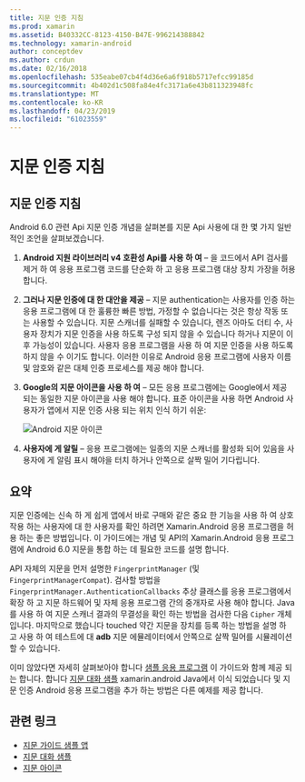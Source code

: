 ```yaml
---
title: 지문 인증 지침
ms.prod: xamarin
ms.assetid: B40332CC-8123-4150-B47E-996214388842
ms.technology: xamarin-android
author: conceptdev
ms.author: crdun
ms.date: 02/16/2018
ms.openlocfilehash: 535eabe07cb4f4d36e6a6f918b5717efcc99185d
ms.sourcegitcommit: 4b402d1c508fa84e4fc3171a6e43b811323948fc
ms.translationtype: MT
ms.contentlocale: ko-KR
ms.lasthandoff: 04/23/2019
ms.locfileid: "61023559"
---
```

# <a name="fingerprint-authentication-guidance"></a>지문 인증 지침

## <a name="fingerprint-authentication-guidance"></a>지문 인증 지침

Android 6.0 관련 Api 지문 인증 개념을 살펴본를 지문 Api 사용에 대 한 몇 가지 일반적인 조언을 살펴보겠습니다.

1. **Android 지원 라이브러리 v4 호환성 Api를 사용 하 여** &ndash; 을 코드에서 API 검사를 제거 하 여 응용 프로그램 코드를 단순화 하 고 응용 프로그램 대상 장치 가장을 허용 합니다.
2. **그러나 지문 인증에 대 한 대안을 제공** &ndash; 지문 authentication는 사용자를 인증 하는 응용 프로그램에 대 한 훌륭한 빠른 방법, 가정할 수 없습니다는 것은 항상 작동 또는 사용할 수 있습니다. 지문 스캐너를 실패할 수 있습니다, 렌즈 아마도 더티 수, 사용자 장치가 지문 인증을 사용 하도록 구성 되지 않을 수 있습니다 하거나 지문이 이후 가능성이 있습니다. 사용자 응용 프로그램을 사용 하 여 지문 인증을 사용 하도록 하지 않을 수 이기도 합니다. 이러한 이유로 Android 응용 프로그램에 사용자 이름 및 암호와 같은 대체 인증 프로세스를 제공 해야 합니다.
3. **Google의 지문 아이콘을 사용 하 여** &ndash; 모든 응용 프로그램에는 Google에서 제공 되는 동일한 지문 아이콘을 사용 해야 합니다. 표준 아이콘을 사용 하면 Android 사용자가 앱에서 지문 인증 사용 되는 위치 인식 하기 쉬운: 
    
    ![Android 지문 아이콘](summary-images/ic-fp-40px.png)
    
4. **사용자에 게 알릴** &ndash; 응용 프로그램에는 일종의 지문 스캐너를 활성화 되어 있음을 사용자에 게 알림 표시 해야을 터치 하거나 안쪽으로 살짝 밀어 기다립니다. 

## <a name="summary"></a>요약

지문 인증에는 신속 하 게 쉽게 앱에서 바로 구매와 같은 중요 한 기능을 사용 하 여 상호 작용 하는 사용자에 대 한 사용자를 확인 하려면 Xamarin.Android 응용 프로그램을 허용 하는 좋은 방법입니다. 이 가이드에는 개념 및 API의 Xamarin.Android 응용 프로그램에 Android 6.0 지문을 통합 하는 데 필요한 코드를 설명 합니다.

API 자체의 지문을 먼저 설명한 `FingerprintManager` (및 `FingerprintManagerCompat`). 검사할 방법을 `FingerprintManager.AuthenticationCallbacks` 추상 클래스를 응용 프로그램에서 확장 하 고 지문 하드웨어 및 자체 응용 프로그램 간의 중개자로 사용 해야 합니다. Java를 사용 하 여 지문 스캐너 결과의 무결성을 확인 하는 방법을 검사한 다음 `Cipher` 개체입니다. 마지막으로 했습니다 touched 약간 지문을 장치를 등록 하는 방법을 설명 하 고 사용 하 여 테스트에 대 **adb** 지문 에뮬레이터에서 안쪽으로 살짝 밀어를 시뮬레이션할 수 있습니다. 

이미 않았다면 자세히 살펴보아야 합니다 [샘플 응용 프로그램](https://github.com/xamarin/monodroid-samples/tree/master/FingerprintGuide) 이 가이드와 함께 제공 되는 합니다. 합니다 [지문 대화 샘플](https://developer.xamarin.com/samples/monodroid/android-m/FingerprintDialog/) xamarin.android Java에서 이식 되었습니다 및 지문 인증 Android 응용 프로그램을 추가 하는 방법은 다른 예제를 제공 합니다.



## <a name="related-links"></a>관련 링크

- [지문 가이드 샘플 앱](https://github.com/xamarin/monodroid-samples/tree/master/FingerprintGuide)
- [지문 대화 샘플](https://developer.xamarin.com/samples/monodroid/android-m/FingerprintDialog/)
- [지문 아이콘](https://raw.githubusercontent.com/xamarin/monodroid-samples/master/FingerprintGuide/FingerprintSampleApp/Resources/drawable-hdpi/ic_fp_40px.png)
